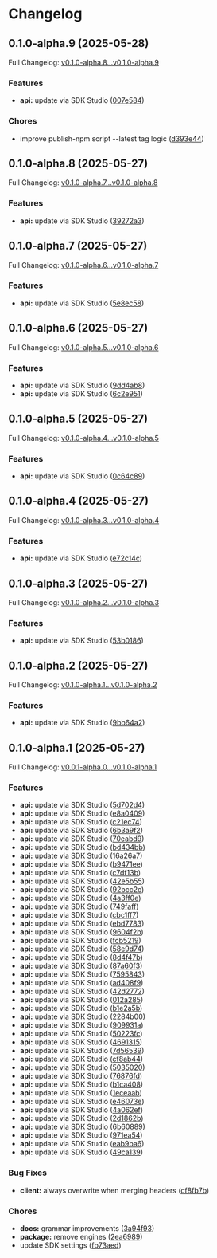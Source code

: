 # Changelog

## 0.1.0-alpha.9 (2025-05-28)

Full Changelog: [v0.1.0-alpha.8...v0.1.0-alpha.9](https://github.com/miriambudayr/miriam-example-2-typescript/compare/v0.1.0-alpha.8...v0.1.0-alpha.9)

### Features

* **api:** update via SDK Studio ([007e584](https://github.com/miriambudayr/miriam-example-2-typescript/commit/007e584131a08431defa27accc47ff21f16fcb9b))


### Chores

* improve publish-npm script --latest tag logic ([d393e44](https://github.com/miriambudayr/miriam-example-2-typescript/commit/d393e449275c36d701fcf639e3871f0855970cb7))

## 0.1.0-alpha.8 (2025-05-27)

Full Changelog: [v0.1.0-alpha.7...v0.1.0-alpha.8](https://github.com/miriambudayr/miriam-example-2-typescript/compare/v0.1.0-alpha.7...v0.1.0-alpha.8)

### Features

* **api:** update via SDK Studio ([39272a3](https://github.com/miriambudayr/miriam-example-2-typescript/commit/39272a39303afbd75ed8d841efd898f264115c48))

## 0.1.0-alpha.7 (2025-05-27)

Full Changelog: [v0.1.0-alpha.6...v0.1.0-alpha.7](https://github.com/miriambudayr/miriam-example-2-typescript/compare/v0.1.0-alpha.6...v0.1.0-alpha.7)

### Features

* **api:** update via SDK Studio ([5e8ec58](https://github.com/miriambudayr/miriam-example-2-typescript/commit/5e8ec585914f746d49a2b1d71141ee1484b6f837))

## 0.1.0-alpha.6 (2025-05-27)

Full Changelog: [v0.1.0-alpha.5...v0.1.0-alpha.6](https://github.com/miriambudayr/miriam-example-2-typescript/compare/v0.1.0-alpha.5...v0.1.0-alpha.6)

### Features

* **api:** update via SDK Studio ([9dd4ab8](https://github.com/miriambudayr/miriam-example-2-typescript/commit/9dd4ab84f8c299f58cfdfa0166f51f7c57ea6c34))
* **api:** update via SDK Studio ([6c2e951](https://github.com/miriambudayr/miriam-example-2-typescript/commit/6c2e951eae482ded85092293a62ddcd8a891b396))

## 0.1.0-alpha.5 (2025-05-27)

Full Changelog: [v0.1.0-alpha.4...v0.1.0-alpha.5](https://github.com/miriambudayr/miriam-example-2-typescript/compare/v0.1.0-alpha.4...v0.1.0-alpha.5)

### Features

* **api:** update via SDK Studio ([0c64c89](https://github.com/miriambudayr/miriam-example-2-typescript/commit/0c64c895038f1821d62caa7b768e5995b55997ea))

## 0.1.0-alpha.4 (2025-05-27)

Full Changelog: [v0.1.0-alpha.3...v0.1.0-alpha.4](https://github.com/miriambudayr/miriam-example-2-typescript/compare/v0.1.0-alpha.3...v0.1.0-alpha.4)

### Features

* **api:** update via SDK Studio ([e72c14c](https://github.com/miriambudayr/miriam-example-2-typescript/commit/e72c14cfc5d39bbfd1d6d2d0adea63ec9bc9a3d6))

## 0.1.0-alpha.3 (2025-05-27)

Full Changelog: [v0.1.0-alpha.2...v0.1.0-alpha.3](https://github.com/miriambudayr/miriam-example-2-typescript/compare/v0.1.0-alpha.2...v0.1.0-alpha.3)

### Features

* **api:** update via SDK Studio ([53b0186](https://github.com/miriambudayr/miriam-example-2-typescript/commit/53b018661db8c2d095ddb13c497e6223bd57e2e8))

## 0.1.0-alpha.2 (2025-05-27)

Full Changelog: [v0.1.0-alpha.1...v0.1.0-alpha.2](https://github.com/miriambudayr/miriam-example-2-typescript/compare/v0.1.0-alpha.1...v0.1.0-alpha.2)

### Features

* **api:** update via SDK Studio ([9bb64a2](https://github.com/miriambudayr/miriam-example-2-typescript/commit/9bb64a2ef54e0977a89eae987188a0a3c43fda81))

## 0.1.0-alpha.1 (2025-05-27)

Full Changelog: [v0.0.1-alpha.0...v0.1.0-alpha.1](https://github.com/miriambudayr/miriam-example-2-typescript/compare/v0.0.1-alpha.0...v0.1.0-alpha.1)

### Features

* **api:** update via SDK Studio ([5d702d4](https://github.com/miriambudayr/miriam-example-2-typescript/commit/5d702d41091d35c9120f6321fe6256550b4be163))
* **api:** update via SDK Studio ([e8a0409](https://github.com/miriambudayr/miriam-example-2-typescript/commit/e8a0409873c493966a42cdeed3d17eab4cb2176d))
* **api:** update via SDK Studio ([c21ec74](https://github.com/miriambudayr/miriam-example-2-typescript/commit/c21ec74d337f85df846790d9639b8fd2b292a038))
* **api:** update via SDK Studio ([6b3a9f2](https://github.com/miriambudayr/miriam-example-2-typescript/commit/6b3a9f28605b39b7f48b6e30e96232f5f4734edc))
* **api:** update via SDK Studio ([70eabd9](https://github.com/miriambudayr/miriam-example-2-typescript/commit/70eabd9246ccb693d43dc0b4dd0eb7b89c2d6faa))
* **api:** update via SDK Studio ([bd434bb](https://github.com/miriambudayr/miriam-example-2-typescript/commit/bd434bb5137c16e72b2a82802ea4925165bce5a7))
* **api:** update via SDK Studio ([16a26a7](https://github.com/miriambudayr/miriam-example-2-typescript/commit/16a26a7d7f9aa56e6546180b77a36686a23d942f))
* **api:** update via SDK Studio ([b9471ee](https://github.com/miriambudayr/miriam-example-2-typescript/commit/b9471ee6623fc473335ad18902770b0c66f61de4))
* **api:** update via SDK Studio ([c7df13b](https://github.com/miriambudayr/miriam-example-2-typescript/commit/c7df13b9a0a166671df77c64f10e990078ab84c0))
* **api:** update via SDK Studio ([42e5b55](https://github.com/miriambudayr/miriam-example-2-typescript/commit/42e5b55bf7d3733843075e4069b368747460eb31))
* **api:** update via SDK Studio ([92bcc2c](https://github.com/miriambudayr/miriam-example-2-typescript/commit/92bcc2c3936dc4ccd1c0636d5a02f38991f5c627))
* **api:** update via SDK Studio ([4a3ff0e](https://github.com/miriambudayr/miriam-example-2-typescript/commit/4a3ff0ee220ec8fa2e56720c1479f4f9718294fa))
* **api:** update via SDK Studio ([749faff](https://github.com/miriambudayr/miriam-example-2-typescript/commit/749faffa57cbf4618c456ff9610ba4fed01d85e5))
* **api:** update via SDK Studio ([cbc1ff7](https://github.com/miriambudayr/miriam-example-2-typescript/commit/cbc1ff7cc26ad4d3861c3632bd59d4d7a102d00f))
* **api:** update via SDK Studio ([ebd7783](https://github.com/miriambudayr/miriam-example-2-typescript/commit/ebd77834b5ca9e65a19c381088feeeb63f1b223e))
* **api:** update via SDK Studio ([9604f2b](https://github.com/miriambudayr/miriam-example-2-typescript/commit/9604f2bd49b0c62d6a1ef5a586a107d8c4fa8a36))
* **api:** update via SDK Studio ([fcb5219](https://github.com/miriambudayr/miriam-example-2-typescript/commit/fcb5219e8f3f2f8a589d321cb78db54bb0b70d14))
* **api:** update via SDK Studio ([58e9d74](https://github.com/miriambudayr/miriam-example-2-typescript/commit/58e9d74ff95aefa04c0716ee7a49fd19ce171c6a))
* **api:** update via SDK Studio ([8d4f47b](https://github.com/miriambudayr/miriam-example-2-typescript/commit/8d4f47b60e4be62319c9b8e1102fcb03ce596e7a))
* **api:** update via SDK Studio ([87a60f3](https://github.com/miriambudayr/miriam-example-2-typescript/commit/87a60f371f6d7ab0a6dae48bbd5f39ae15488a90))
* **api:** update via SDK Studio ([7595843](https://github.com/miriambudayr/miriam-example-2-typescript/commit/7595843a5089f42f4c8c997d17494b67d0ad34c8))
* **api:** update via SDK Studio ([ad408f9](https://github.com/miriambudayr/miriam-example-2-typescript/commit/ad408f9334518e8e306548435acaf7f7ac097562))
* **api:** update via SDK Studio ([42d2772](https://github.com/miriambudayr/miriam-example-2-typescript/commit/42d2772cf3c3c6e190e9ce2d4fc039c41cfb6981))
* **api:** update via SDK Studio ([012a285](https://github.com/miriambudayr/miriam-example-2-typescript/commit/012a285706a628b5ab1760b7a01c706c506d8c20))
* **api:** update via SDK Studio ([b1e2a5b](https://github.com/miriambudayr/miriam-example-2-typescript/commit/b1e2a5bc1a657f1d25e6288b45d6f7eb5f4cf676))
* **api:** update via SDK Studio ([2284b00](https://github.com/miriambudayr/miriam-example-2-typescript/commit/2284b00f254ee7cc9f0a2f8742390677adfc835a))
* **api:** update via SDK Studio ([909931a](https://github.com/miriambudayr/miriam-example-2-typescript/commit/909931a2e46d70515311b50976b7186398aded41))
* **api:** update via SDK Studio ([50223fc](https://github.com/miriambudayr/miriam-example-2-typescript/commit/50223fcdfe6658cd0b85e2b78bba3d365d3761de))
* **api:** update via SDK Studio ([4691315](https://github.com/miriambudayr/miriam-example-2-typescript/commit/4691315695dce3996f35d476bc6fac9736de1d7e))
* **api:** update via SDK Studio ([7d56539](https://github.com/miriambudayr/miriam-example-2-typescript/commit/7d56539b8c9847c91b9ecff8142c09ad10f83c62))
* **api:** update via SDK Studio ([cf8ab44](https://github.com/miriambudayr/miriam-example-2-typescript/commit/cf8ab449367dc06fc7e44d2a8ef71c1a26d07410))
* **api:** update via SDK Studio ([5035020](https://github.com/miriambudayr/miriam-example-2-typescript/commit/50350203a654fe5af0cfa86abc000513b84bc64e))
* **api:** update via SDK Studio ([76876fd](https://github.com/miriambudayr/miriam-example-2-typescript/commit/76876fd255fe02f81860274e813d87251df780d9))
* **api:** update via SDK Studio ([b1ca408](https://github.com/miriambudayr/miriam-example-2-typescript/commit/b1ca408adcd1632948a70ac5bca5bad0a7a28122))
* **api:** update via SDK Studio ([1eceaab](https://github.com/miriambudayr/miriam-example-2-typescript/commit/1eceaabbe51a8d8a49cda3106967fbe4dcb3ddd5))
* **api:** update via SDK Studio ([e46073e](https://github.com/miriambudayr/miriam-example-2-typescript/commit/e46073eec761e36b699dc01d049849da7f178684))
* **api:** update via SDK Studio ([4a062ef](https://github.com/miriambudayr/miriam-example-2-typescript/commit/4a062ef2922435f4bd3bd40489d7f66f7442b937))
* **api:** update via SDK Studio ([2d1862b](https://github.com/miriambudayr/miriam-example-2-typescript/commit/2d1862b72ff64f15acd85fbe77a47b724cdd1ec1))
* **api:** update via SDK Studio ([6b60889](https://github.com/miriambudayr/miriam-example-2-typescript/commit/6b60889d645d02716b56c670d5ed62cee488587a))
* **api:** update via SDK Studio ([971ea54](https://github.com/miriambudayr/miriam-example-2-typescript/commit/971ea54d15d562ecc09ad9fc2e580d253f56c085))
* **api:** update via SDK Studio ([eab9ba6](https://github.com/miriambudayr/miriam-example-2-typescript/commit/eab9ba69a13e13aa43e1ede1fc5140baf00c1b30))
* **api:** update via SDK Studio ([49ca139](https://github.com/miriambudayr/miriam-example-2-typescript/commit/49ca139efe17617971d5db95dfc5e14d6aaefb68))


### Bug Fixes

* **client:** always overwrite when merging headers ([cf8fb7b](https://github.com/miriambudayr/miriam-example-2-typescript/commit/cf8fb7beda9f653691e7f07a2949137b7a517b92))


### Chores

* **docs:** grammar improvements ([3a94f93](https://github.com/miriambudayr/miriam-example-2-typescript/commit/3a94f93c8af6f57fe1596794de1a5d9456b2a584))
* **package:** remove engines ([2ea6989](https://github.com/miriambudayr/miriam-example-2-typescript/commit/2ea698931f06d0cd2295af3f4464f8831d35fd31))
* update SDK settings ([fb73aed](https://github.com/miriambudayr/miriam-example-2-typescript/commit/fb73aede34921d197d70ca17cc67584364671b7e))
